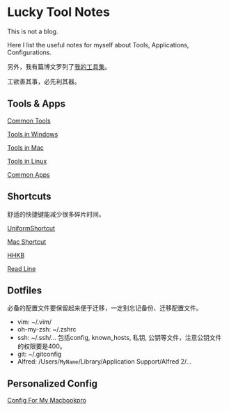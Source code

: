 Lucky Tool Notes
========
This is not a blog.

Here I list the useful notes for myself about Tools, Applications, Configurations.

另外，我有篇博文罗列了[我的工具集](http://lucky521.github.io/blog/tool/2015/01/03/tool-i-use.html)。

工欲善其事，必先利其器。

## Tools & Apps

[Common Tools](https://github.com/lucky521/LuckyToolNotes/blob/master/Common-tools.md)

[Tools in Windows](https://github.com/lucky521/LuckyToolNotes/blob/master/tools-in-windows.md)

[Tools in Mac](https://github.com/lucky521/LuckyToolNotes/blob/master/tools-in-mac.md)

[Tools in Linux](https://github.com/lucky521/LuckyToolNotes/blob/master/tools-in-linux.md)

[Common Apps](https://github.com/lucky521/LuckyToolNotes/blob/master/common-app.md)


## Shortcuts

舒适的快捷键能减少很多碎片时间。

[UniformShortcut](https://github.com/lucky521/UniformShortcut)

[Mac Shortcut](https://github.com/lucky521/LuckyToolNotes/blob/master/shortcut/mac-shortcut.md)

[HHKB](https://github.com/lucky521/LuckyToolNotes/blob/master/shortcut/hhkb.md)

[Read Line](https://github.com/lucky521/LuckyToolNotes/blob/master/shortcut/readline.md)


## Dotfiles

必备的配置文件要保留起来便于迁移，一定别忘记备份、迁移配置文件。

- vim: ~/.vim/
- oh-my-zsh: ~/.zshrc
- ssh:  ~/.ssh/...
 包括config, known_hosts, 私钥, 公钥等文件，注意公钥文件的权限要是400。
- git: ~/.gitconfig
- Alfred: /Users/`MyName`/Library/Application Support/Alfred 2/...

## Personalized Config

[Config For My Macbookpro](https://github.com/lucky521/LuckyToolNotes/blob/master/config-for-mac.md)
